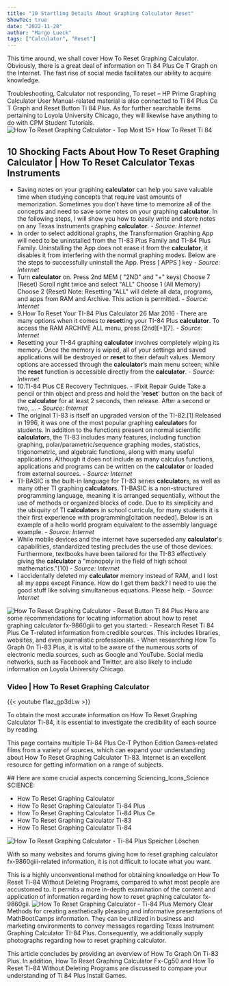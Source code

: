 ```yaml
---
title: "10 Startling Details About Graphing Calculator Reset"
ShowToc: true 
date: "2022-11-20"
author: "Margo Lueck" 
tags: ["Calculator", "Reset"]
---
```


	
This time around, we shall cover How To Reset Graphing Calculator. Obviously, there is a great deal of information on Ti 84 Plus Ce T Graph on the Internet. The fast rise of social media facilitates our ability to acquire knowledge.

Troubleshooting, Calculator not responding, To reset – HP Prime Graphing Calculator User Manual-related material is also connected to Ti 84 Plus Ce T Graph and Reset Button Ti 84 Plus. As for further searchable items pertaining to Loyola University Chicago, they will likewise have anything to do with CPM Student Tutorials.
<img loading="lazy" src="https://www.u-buy.co.nz/productimg/?image=aHR0cHM6Ly9pLmViYXlpbWcuY29tL2ltYWdlcy9nL2tBb0FBT1N3cFdOamNwSUEvcy1sNTAwLmpwZw.jpg" onerror="this.onerror=null;this.src='https://blogger.googleusercontent.com/img/a/AVvXsEhe7F7TRXHtjiKvHb5vS7DmnxvpHiDyoYyYvm1nHB3Qp2_w3BnM6A2eq4v7FYxCC9bfZt3a9vIMtAYEKUiaDQbHMg-ViyGmRIj39MLp0bGFfgfYw1Dc9q_H-T0wiTm3l0Uq42dETrN9eC8aGJ9_IORZsxST1AcLR7np1koOfcc7tnHa4S8Mwz_xD9d0=s16000';" alt="How To Reset Graphing Calculator - Top Most 15+ How To Reset Ti 84" >

## 10 Shocking Facts About How To Reset Graphing Calculator | How To Reset Calculator Texas Instruments
-   Saving notes on your graphing **calculator** can help you save valuable time when studying concepts that require vast amounts of memorization. Sometimes you don’t have time to memorize all of the concepts and need to save some notes on your graphing **calculator**. In the following steps, I will show you how to easily write and store notes on any Texas Instruments graphing **calculator**. - <cite>Source: Internet</cite>
-   In order to select additional graphs, the Transformation Graphing App will need to be uninstalled from the TI-83 Plus Family and TI-84 Plus Family. Uninstalling the App does not erase it from the **calculator**, it disables it from interfering with the normal graphing modes. Below are the steps to successfully uninstall the App. Press [ APPS ] key - <cite>Source: Internet</cite>
-   Turn **calculator** on. Press 2nd MEM ( "2ND" and "+" keys) Choose 7 (Reset) Scroll right twice and select "ALL" Choose 1 (All Memory) Choose 2 (Reset) Note: Resetting "ALL" will delete all data, programs, and apps from RAM and Archive. This action is permitted. - <cite>Source: Internet</cite>
-   9.How To Reset Your TI-84 Plus Calculator 26 Mar 2016 · There are many options when it comes to **reset**ting your TI-84 Plus **calculator**. To access the RAM ARCHIVE ALL menu, press [2nd][+][7]. - <cite>Source: Internet</cite>
-   Resetting your TI-84 graphing **calculator** involves completely wiping its memory. Once the memory is wiped, all of your settings and saved applications will be destroyed or **reset** to their default values. Memory options are accessed through the **calculator**’s main menu screen; while the **reset** function is accessible directly from the **calculator**. - <cite>Source: Internet</cite>
-   10.TI-84 Plus CE Recovery Techniques. - IFixit Repair Guide Take a pencil or thin object and press and hold the '**reset**' button on the back of the **calculator** for at least 2 seconds, then release. After a second or two, ... - <cite>Source: Internet</cite>
-   The original TI-83 is itself an upgraded version of the TI-82.[1] Released in 1996, it was one of the most popular graphing **calculator**s for students. In addition to the functions present on normal scientific **calculator**s, the TI-83 includes many features, including function graphing, polar/parametric/sequence graphing modes, statistics, trigonometric, and algebraic functions, along with many useful applications. Although it does not include as many calculus functions, applications and programs can be written on the **calculator** or loaded from external sources. - <cite>Source: Internet</cite>
-   TI-BASIC is the built-in language for TI-83 series **calculator**s, as well as many other TI graphing **calculator**s. TI-BASIC is a non-structured programming language, meaning it is arranged sequentially, without the use of methods or organized blocks of code. Due to its simplicity and the ubiquity of TI **calculator**s in school curricula, for many students it is their first experience with programming[citation needed]. Below is an example of a hello world program equivalent to the assembly language example. - <cite>Source: Internet</cite>
-   While mobile devices and the internet have superseded any **calculator**'s capabilities, standardized testing precludes the use of those devices. Furthermore, textbooks have been tailored for the TI-83 effectively giving the **calculator** a "monopoly in the field of high school mathematics."[10] - <cite>Source: Internet</cite>
-   I accidentally deleted my **calculator** memory instead of RAM, and I lost all my apps except Finance. How do I get them back? I need to use the good stuff like solving simultaneous equations. Please help. - <cite>Source: Internet</cite>


<img loading="lazy" src="https://fittecn.us.to/wp-content/pictures/2022/07/calculator-pc.jpg" onerror="this.onerror=null;this.src='https://blogger.googleusercontent.com/img/a/AVvXsEhe7F7TRXHtjiKvHb5vS7DmnxvpHiDyoYyYvm1nHB3Qp2_w3BnM6A2eq4v7FYxCC9bfZt3a9vIMtAYEKUiaDQbHMg-ViyGmRIj39MLp0bGFfgfYw1Dc9q_H-T0wiTm3l0Uq42dETrN9eC8aGJ9_IORZsxST1AcLR7np1koOfcc7tnHa4S8Mwz_xD9d0=s16000';" alt="How To Reset Graphing Calculator - Reset Button Ti 84 Plus" >
Here are some recommendations for locating information about how to reset graphing calculator fx-9860giii to get you started:
- Research Reset Ti 84 Plus Ce T-related information from credible sources. This includes libraries, websites, and even journalistic professionals.
- When researching How To Graph On Ti-83 Plus, it is vital to be aware of the numerous sorts of electronic media sources, such as Google and YouTube. Social media networks, such as Facebook and Twitter, are also likely to include information on Loyola University Chicago.

### Video | How To Reset Graphing Calculator
{{< youtube f1az_gp3dLw >}} 

To obtain the most accurate information on How To Reset Graphing Calculator Ti-84, it is essential to investigate the credibility of each source by reading.

This page contains multiple Ti-84 Plus Ce-T Python Edition Games-related films from a variety of sources, which can expand your understanding about How To Reset Graphing Calculator Ti-83. Internet is an excellent resource for getting information on a range of subjects.
<script async="async" data-cfasync="false" src="//normallydemandedalter.com/fe63df3c5408708b15d8dc3d9b206b31/invoke.js"></script>
<div id="container-fe63df3c5408708b15d8dc3d9b206b31"></div>
## Here are some crucial aspects concerning Sciencing_Icons_Science SCIENCE:

- How To Reset Graphing Calculator
- How To Reset Graphing Calculator Ti-84 Plus
- How To Reset Graphing Calculator Ti-84 Plus Ce
- How To Reset Graphing Calculator Ti-83
- How To Reset Graphing Calculator Ti-84

 <img loading="lazy" src="https://www.picclickimg.com/krsAAOSwhTdjdJV1/Texas-Instruments-TI-84-Plus-Silver-Edition-graphing-calculator.jpg" onerror="this.onerror=null;this.src='https://blogger.googleusercontent.com/img/a/AVvXsEhe7F7TRXHtjiKvHb5vS7DmnxvpHiDyoYyYvm1nHB3Qp2_w3BnM6A2eq4v7FYxCC9bfZt3a9vIMtAYEKUiaDQbHMg-ViyGmRIj39MLp0bGFfgfYw1Dc9q_H-T0wiTm3l0Uq42dETrN9eC8aGJ9_IORZsxST1AcLR7np1koOfcc7tnHa4S8Mwz_xD9d0=s16000';" alt="How To Reset Graphing Calculator - Ti-84 Plus Speicher Löschen" >

With so many websites and forums giving how to reset graphing calculator fx-9860giii-related information, it is not difficult to locate what you want.

This is a highly unconventional method for obtaining knowledge on How To Reset Ti-84 Without Deleting Programs, compared to what most people are accustomed to. It permits a more in-depth examination of the content and application of information regarding how to reset graphing calculator fx-9860gii.
<img loading="lazy" src="https://www.bug.hr/img/desmos-graphing-calculator-jedan-od-najpopularnijih-grafickih-kalkulatora-za_7cQOt2.png" onerror="this.onerror=null;this.src='https://blogger.googleusercontent.com/img/a/AVvXsEhe7F7TRXHtjiKvHb5vS7DmnxvpHiDyoYyYvm1nHB3Qp2_w3BnM6A2eq4v7FYxCC9bfZt3a9vIMtAYEKUiaDQbHMg-ViyGmRIj39MLp0bGFfgfYw1Dc9q_H-T0wiTm3l0Uq42dETrN9eC8aGJ9_IORZsxST1AcLR7np1koOfcc7tnHa4S8Mwz_xD9d0=s16000';" alt="How To Reset Graphing Calculator - Ti-84 Plus Memory Clear" >
Methods for creating aesthetically pleasing and informative presentations of MathBootCamps information. They can be utilized in business and marketing environments to convey messages regarding Texas Instrument Graphing Calculator TI-84 Plus. Consequently, we additionally supply photographs regarding how to reset graphing calculator.

This article concludes by providing an overview of How To Graph On Ti-83 Plus. In addition, How To Reset Graphing Calculator Fx-Cg50 and How To Reset Ti-84 Without Deleting Programs are discussed to compare your understanding of Ti 84 Plus Install Games.
	
	

